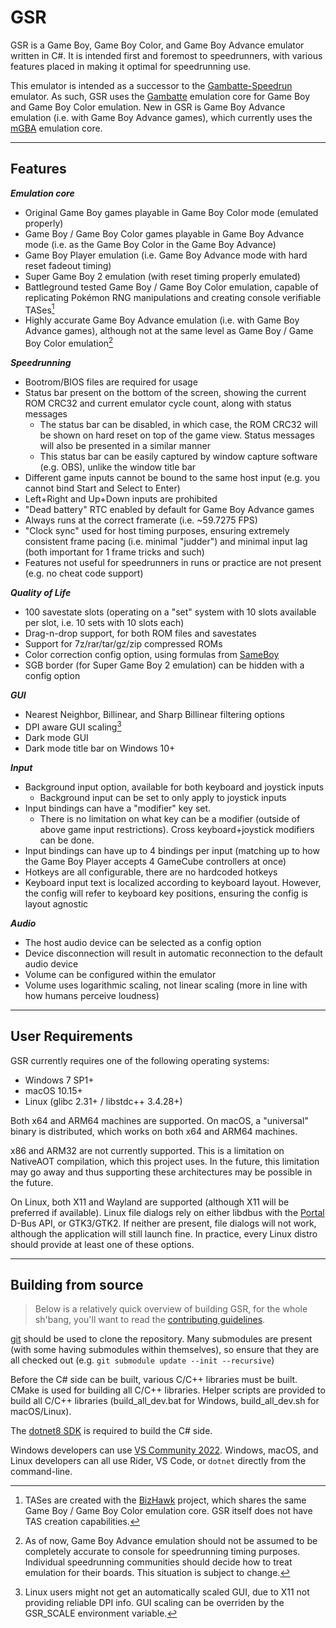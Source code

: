 # GSR

GSR is a Game Boy, Game Boy Color, and Game Boy Advance emulator written in C#. It is intended first and foremost to speedrunners, with various features placed in making it optimal for speedrunning use.

This emulator is intended as a successor to the [Gambatte-Speedrun](https://github.com/pokemon-speedrunning/gambatte-speedrun) emulator. As such, GSR uses the [Gambatte](https://github.com/pokemon-speedrunning/gambatte-core) emulation core for Game Boy and Game Boy Color emulation. New in GSR is Game Boy Advance emulation (i.e. with Game Boy Advance games), which currently uses the [mGBA](https://github.com/mgba-emu/mgba) emulation core.

---
## Features

***Emulation core***
* Original Game Boy games playable in Game Boy Color mode (emulated properly)
* Game Boy / Game Boy Color games playable in Game Boy Advance mode (i.e. as the Game Boy Color in the Game Boy Advance)
* Game Boy Player emulation (i.e. Game Boy Advance mode with hard reset fadeout timing)
* Super Game Boy 2 emulation (with reset timing properly emulated)
* Battleground tested Game Boy / Game Boy Color emulation, capable of replicating Pokémon RNG manipulations and creating console verifiable TASes[^1]
* Highly accurate Game Boy Advance emulation (i.e. with Game Boy Advance games), although not at the same level as Game Boy / Game Boy Color emulation[^2]

***Speedrunning***
* Bootrom/BIOS files are required for usage
* Status bar present on the bottom of the screen, showing the current ROM CRC32 and current emulator cycle count, along with status messages
	* The status bar can be disabled, in which case, the ROM CRC32 will be shown on hard reset on top of the game view. Status messages will also be presented in a similar manner
	* This status bar can be easily captured by window capture software (e.g. OBS), unlike the window title bar
* Different game inputs cannot be bound to the same host input (e.g. you cannot bind Start and Select to Enter)
* Left+Right and Up+Down inputs are prohibited
* "Dead battery" RTC enabled by default for Game Boy Advance games
* Always runs at the correct framerate (i.e. ~59.7275 FPS)
* "Clock sync" used for host timing purposes, ensuring extremely consistent frame pacing (i.e. minimal "judder") and minimal input lag (both important for 1 frame tricks and such)
* Features not useful for speedrunners in runs or practice are not present (e.g. no cheat code support)

***Quality of Life***
* 100 savestate slots (operating on a "set" system with 10 slots available per slot, i.e. 10 sets with 10 slots each)
* Drag-n-drop support, for both ROM files and savestates
* Support for 7z/rar/tar/gz/zip compressed ROMs
* Color correction config option, using formulas from [SameBoy](https://github.com/LIJI32/SameBoy)
* SGB border (for Super Game Boy 2 emulation) can be hidden with a config option

***GUI***
* Nearest Neighbor, Billinear, and Sharp Billinear filtering options
* DPI aware GUI scaling[^3]
* Dark mode GUI
* Dark mode title bar on Windows 10+

***Input***
* Background input option, available for both keyboard and joystick inputs
	* Background input can be set to only apply to joystick inputs
* Input bindings can have a "modifier" key set.
	* There is no limitation on what key can be a modifier (outside of above game input restrictions). Cross keyboard+joystick modifiers can be done.
* Input bindings can have up to 4 bindings per input (matching up to how the Game Boy Player accepts 4 GameCube controllers at once)
* Hotkeys are all configurable, there are no hardcoded hotkeys
* Keyboard input text is localized according to keyboard layout. However, the config will refer to keyboard key positions, ensuring the config is layout agnostic

***Audio***
* The host audio device can be selected as a config option
* Device disconnection will result in automatic reconnection to the default audio device
* Volume can be configured within the emulator
* Volume uses logarithmic scaling, not linear scaling (more in line with how humans perceive loudness)

[^1]: TASes are created with the [BizHawk](https://github.com/TASEmulators/BizHawk) project, which shares the same Game Boy / Game Boy Color emulation core. GSR itself does not have TAS creation capabilities.
[^2]: As of now, Game Boy Advance emulation should not be assumed to be completely accurate to console for speedrunning timing purposes. Individual speedrunning communities should decide how to treat emulation for their boards. This situation is subject to change.
[^3]: Linux users might not get an automatically scaled GUI, due to X11 not providing reliable DPI info. GUI scaling can be overriden by the GSR_SCALE environment variable.

---
## User Requirements

GSR currently requires one of the following operating systems:
* Windows 7 SP1+
* macOS 10.15+
* Linux (glibc 2.31+ / libstdc++ 3.4.28+)

Both x64 and ARM64 machines are supported. On macOS, a "universal" binary is distributed, which works on both x64 and ARM64 machines.

x86 and ARM32 are not currently supported. This is a limitation on NativeAOT compilation, which this project uses. In the future, this limitation may go away and thus supporting these architectures may be possible in the future.

On Linux, both X11 and Wayland are supported (although X11 will be preferred if available). Linux file dialogs rely on either libdbus with the [Portal](https://flatpak.github.io/xdg-desktop-portal/docs/doc-org.freedesktop.portal.FileChooser.html) D-Bus API, or GTK3/GTK2. If neither are present, file dialogs will not work, although the application will still launch fine. In practice, every Linux distro should provide at least one of these options.

---
## Building from source

> Below is a relatively quick overview of building GSR, for the whole sh'bang, you'll want to read the [contributing guidelines](https://github.com/CasualPokePlayer/GSR/blob/master/CONTRIBUTING.md).

[git](https://git-scm.com/download) should be used to clone the repository. Many submodules are present (with some having submodules within themselves), so ensure that they are all checked out (e.g. `git submodule update --init --recursive`)

Before the C# side can be built, various C/C++ libraries must be built. CMake is used for building all C/C++ libraries. Helper scripts are provided to build all C/C++ libraries (build_all_dev.bat for Windows, build_all_dev.sh for macOS/Linux).

The [dotnet8 SDK](https://dotnet.microsoft.com/en-us/download/dotnet/8.0) is required to build the C# side.

Windows developers can use [VS Community 2022](https://visualstudio.microsoft.com/vs/community).
Windows, macOS, and Linux developers can all use Rider, VS Code, or `dotnet` directly from the command-line.
